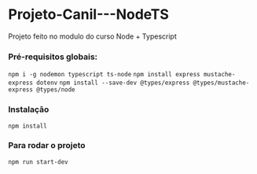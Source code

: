 # Projeto-Canil---NodeTS
Projeto feito no modulo do curso Node + Typescript

### Pré-requisitos globais:
`npm i -g nodemon typescript ts-node`
`npm install express mustache-express dotenv`
`npm install --save-dev @types/express @types/mustache-express @types/node`

### Instalação
`npm install`

### Para rodar o projeto
`npm run start-dev`